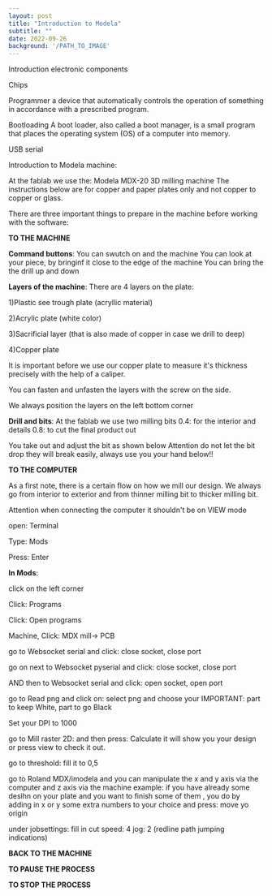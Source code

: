 ```yaml
---
layout: post
title: "Introduction to Modela"
subtitle: ""
date: 2022-09-26
background: '/PATH_TO_IMAGE'
---
```

 Introduction electronic components 

Chips


Programmer
a device that automatically controls the operation of something in accordance with a prescribed program.

Bootloading
A boot loader, also called a boot manager, is a small program that places the operating system (OS) of a computer into memory.

USB serial


Introduction to Modela machine:

At the fablab we use the: Modela MDX-20 3D milling machine
The instructions below are for copper and paper plates only and not copper to copper or glass. 

There are three important things to prepare in the machine before working with the software:


**TO THE MACHINE**


**Command buttons**: 
You can swutch on and the machine
You can look at your piece, by bringinf it close to the edge of the machine
You can bring the the drill up and down


**Layers of the machine**:
There are 4 layers on the plate:


1)Plastic see trough plate (acryllic material)

2)Acrylic plate (white color)

3)Sacrificial layer (that is also made of copper in case we drill to deep)

4)Copper plate

It is important before we use our copper plate to measure it's thickness precisely with the help of a caliper.

You can fasten and unfasten the layers with the screw on the side.

We always position the layers on the left bottom corner

**Drill and bits**:
At the fablab we use two milling bits
0.4: for the interior and details
0.8: to cut the final product out

You take out and adjust the bit as shown below
Attention do not let the bit drop they will break easily, always use you your hand below!!




**TO THE COMPUTER**


As a first note, there is a certain flow on how we mill our design. We always go from interior to exterior and from thinner milling bit to thicker milling bit.

Attention when connecting the computer it shouldn't be on VIEW mode


open: Terminal


Type: Mods


Press: Enter


**In Mods**:


click on the left corner 


Click: Programs


Click: Open programs


Machine, Click: MDX mill-> PCB


go to Websocket serial and click: close socket, close port

go on next to Websocket pyserial and click: close socket, close port

AND then to Websocket serial and click: open socket, open port


go to Read png and click on: select png and choose your 
IMPORTANT: part to keep White, part to go Black

Set your DPI to 1000


go to Mill raster 2D:
 and then press: Calculate
 it will show you your design or press view to check it out.

 go to threshold:
 fill it to 0,5

 go to Roland MDX/imodela
 and you can manipulate the x and y axis via the computer and z axis via the machine
 example: if you have already some desihn on your plate and you want to finish some of them , you do by adding in x or y some extra numbers to your choice and press: move yo origin

 under jobsettings:
 fill in cut speed: 4
 jog: 2 (redline path jumping indications) 


**BACK TO THE MACHINE**


**TO PAUSE THE PROCESS**


**TO STOP THE PROCESS**



